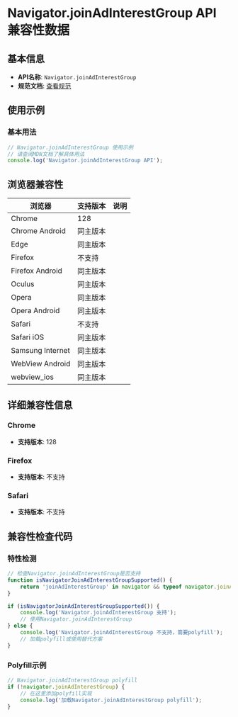 # Navigator.joinAdInterestGroup API 兼容性数据

## 基本信息

- **API名称**: `Navigator.joinAdInterestGroup`
- **规范文档**: [查看规范](https://wicg.github.io/turtledove/#dom-navigator-joinadinterestgroup)

## 使用示例

### 基本用法

```javascript
// Navigator.joinAdInterestGroup 使用示例
// 请查阅MDN文档了解具体用法
console.log('Navigator.joinAdInterestGroup API');
```

## 浏览器兼容性

| 浏览器 | 支持版本 | 说明 |
|--------|----------|------|
| Chrome | 128 |  |
| Chrome Android | 同主版本 |  |
| Edge | 同主版本 |  |
| Firefox | 不支持 |  |
| Firefox Android | 同主版本 |  |
| Oculus | 同主版本 |  |
| Opera | 同主版本 |  |
| Opera Android | 同主版本 |  |
| Safari | 不支持 |  |
| Safari iOS | 同主版本 |  |
| Samsung Internet | 同主版本 |  |
| WebView Android | 同主版本 |  |
| webview_ios | 同主版本 |  |

## 详细兼容性信息

### Chrome

- **支持版本**: 128

### Firefox

- **支持版本**: 不支持

### Safari

- **支持版本**: 不支持

## 兼容性检查代码

### 特性检测

```javascript
// 检查Navigator.joinAdInterestGroup是否支持
function isNavigatorJoinAdInterestGroupSupported() {
    return 'joinAdInterestGroup' in navigator && typeof navigator.joinAdInterestGroup === 'function';
}

if (isNavigatorJoinAdInterestGroupSupported()) {
    console.log('Navigator.joinAdInterestGroup 支持');
    // 使用Navigator.joinAdInterestGroup
} else {
    console.log('Navigator.joinAdInterestGroup 不支持，需要polyfill');
    // 加载polyfill或使用替代方案
}
```

### Polyfill示例

```javascript
// Navigator.joinAdInterestGroup polyfill
if (!navigator.joinAdInterestGroup) {
    // 在这里添加polyfill实现
    console.log('加载Navigator.joinAdInterestGroup polyfill');
}
```

